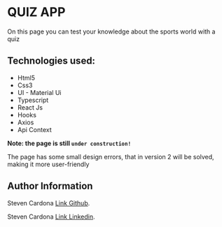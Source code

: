 # QUIZ APP

On this page you can test your knowledge about the sports world with a quiz

## Technologies used:

 + Html5
 + Css3
 + UI - Material Ui
 + Typescript
 + React Js
 + Hooks
 + Axios
 + Api Context

**Note: the page is still `under construction!`**

The page has some small design errors,
that in version 2 will be solved, making it more user-friendly


## Author Information

Steven Cardona [Link Github](https://github.com/stevencar2004).

Steven Cardona [Link Linkedin](https://www.linkedin.com/in/stevencardona/).
